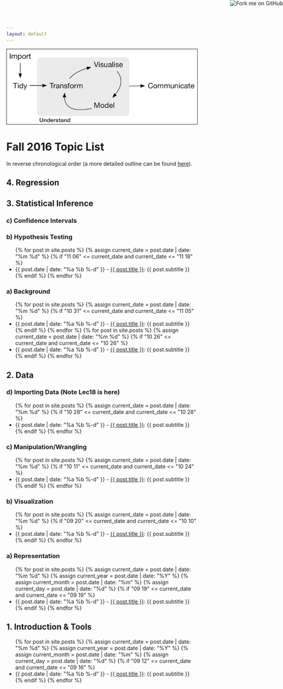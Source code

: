 ```yaml
---
layout: default
---
```


<a target="_blank" class="page-link" href="https://github.com/{{ site.github_username }}{{ site.baseurl }}"><img style="position: absolute; top: 0; right: 0; border: 0;" src="https://camo.githubusercontent.com/365986a132ccd6a44c23a9169022c0b5c890c387/68747470733a2f2f73332e616d617a6f6e6177732e636f6d2f6769746875622f726962626f6e732f666f726b6d655f72696768745f7265645f6161303030302e706e67" alt="Fork me on GitHub" data-canonical-src="https://s3.amazonaws.com/github/ribbons/forkme_right_red_aa0000.png"></a>

<img src="./assets/figure/pipeline.png" alt="Drawing" style="width: 700px;" border="1"/>

# Fall 2016 Topic List

In reverse chronological order (a more detailed outline can be found
[here](https://docs.google.com/spreadsheets/d/1qy21hHMbjYfv65IL5DwxID0nEltXgOD6h52hBVwWa_s/edit#gid=0)).

## 4. Regression

## 3. Statistical Inference


### c) Confidence Intervals


### b) Hypothesis Testing

<ul>
  {% for post in site.posts %}
    {% assign current_date = post.date | date: "%m %d" %}
    {% if "11 06" <= current_date and current_date <= "11 18" %}
    <li>
      {{ post.date | date: "%a %b %-d" }} -  
      <a href="{{ post.url | prepend: site.baseurl }}">{{ post.title }}</a>:
      {{ post.subtitle }}
    </li>
    {% endif %}
  {% endfor %}
</ul> 


### a) Background

<ul>
  {% for post in site.posts %}
    {% assign current_date = post.date | date: "%m %d" %}
    {% if "10 31" <= current_date and current_date <= "11 05" %}
    <li>
      {{ post.date | date: "%a %b %-d" }} -  
      <a href="{{ post.url | prepend: site.baseurl }}">{{ post.title }}</a>:
      {{ post.subtitle }}
    </li>
    {% endif %}
  {% endfor %}
  {% for post in site.posts %}
    {% assign current_date = post.date | date: "%m %d" %}
    {% if "10 26" <= current_date and current_date <= "10 26" %}
    <li>
      {{ post.date | date: "%a %b %-d" }} -  
      <a href="{{ post.url | prepend: site.baseurl }}">{{ post.title }}</a>:
      {{ post.subtitle }}
    </li>
    {% endif %}
  {% endfor %}
</ul> 





## 2. Data

### d) Importing Data (Note Lec18 is here)

<ul>
  {% for post in site.posts %}
    {% assign current_date = post.date | date: "%m %d" %}
    {% if "10 28" <= current_date and current_date <= "10 28" %}
    <li>
      {{ post.date | date: "%a %b %-d" }} -  
      <a href="{{ post.url | prepend: site.baseurl }}">{{ post.title }}</a>:
      {{ post.subtitle }}
    </li>
    {% endif %}
  {% endfor %}
</ul> 


### c) Manipulation/Wrangling

<ul>
  {% for post in site.posts %}
    {% assign current_date = post.date | date: "%m %d" %}
    {% if "10 11" <= current_date and current_date <= "10 24" %}
    <li>
      {{ post.date | date: "%a %b %-d" }} -  
      <a href="{{ post.url | prepend: site.baseurl }}">{{ post.title }}</a>:
      {{ post.subtitle }}
    </li>
    {% endif %}
  {% endfor %}
</ul> 



### b) Visualization

<ul>
  {% for post in site.posts %}
    {% assign current_date = post.date | date: "%m %d" %}
    {% if "09 20" <= current_date and current_date <= "10 10" %}
    <li>
      {{ post.date | date: "%a %b %-d" }} -  
      <a href="{{ post.url | prepend: site.baseurl }}">{{ post.title }}</a>:
      {{ post.subtitle }}
    </li>
    {% endif %}
  {% endfor %}
</ul>  



### a) Representation

<ul>
  {% for post in site.posts %}
    {% assign current_date = post.date | date: "%m %d" %}
    {% assign current_year = post.date | date: "%Y" %}
    {% assign current_month = post.date | date: "%m" %}
    {% assign current_day = post.date | date: "%d" %}
    {% if "09 19" <= current_date and current_date <= "09 19" %}
    <li>
      {{ post.date | date: "%a %b %-d" }} -  
      <a href="{{ post.url | prepend: site.baseurl }}">{{ post.title }}</a>:
      {{ post.subtitle }}
    </li>
    {% endif %}
  {% endfor %}
</ul>  



## 1. Introduction & Tools

<ul>
  {% for post in site.posts %}
    {% assign current_date = post.date | date: "%m %d" %}
    {% assign current_year = post.date | date: "%Y" %}
    {% assign current_month = post.date | date: "%m" %}
    {% assign current_day = post.date | date: "%d" %}
    {% if "09 12" <= current_date and current_date <= "09 16" %}
    <li>
      {{ post.date | date: "%a %b %-d" }} -  
      <a href="{{ post.url | prepend: site.baseurl }}">{{ post.title }}</a>:
      {{ post.subtitle }}
    </li>
    {% endif %}
  {% endfor %}
</ul>  

